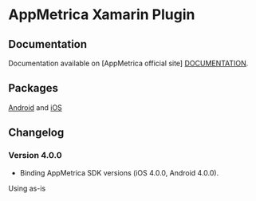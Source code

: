 # AppMetrica Xamarin Plugin

## Documentation
Documentation available on [AppMetrica official site] [DOCUMENTATION].

## Packages

[Android][AndroidNuGetPackage] and [iOS][iOSNuGetPackage]


## Changelog

### Version 4.0.0
* Binding AppMetrica SDK versions (iOS 4.0.0, Android 4.0.0).

Using as-is

[DOCUMENTATION]: https://appmetrica.yandex.ru/docs/mobile-sdk-dg/concepts/xamarin-plugin.html "Yandex AppMetrica Xamarin Plugin documentation"
[AndroidNuGetPackage]: https://www.nuget.org/packages/Xamarin.AppMetrica.Android/4.0.0 "NuGet package"
[iOSNuGetPackage]: https://www.nuget.org/packages/Xamarin.AppMetrica.iOS/4.0.0 "NuGet package"